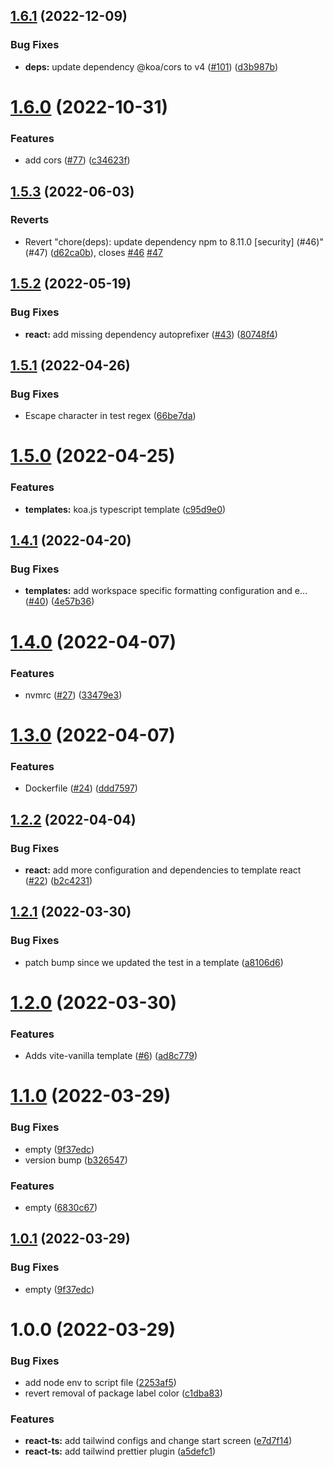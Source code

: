 ## [1.6.1](https://github.com/Iteam1337/templates/compare/v1.6.0...v1.6.1) (2022-12-09)


### Bug Fixes

* **deps:** update dependency @koa/cors to v4 ([#101](https://github.com/Iteam1337/templates/issues/101)) ([d3b987b](https://github.com/Iteam1337/templates/commit/d3b987b975210c385e58fb27aa1d031db51a7484))

# [1.6.0](https://github.com/Iteam1337/templates/compare/v1.5.3...v1.6.0) (2022-10-31)


### Features

* add cors ([#77](https://github.com/Iteam1337/templates/issues/77)) ([c34623f](https://github.com/Iteam1337/templates/commit/c34623fe32e28491ef8f3feaa5818db1724111d6))

## [1.5.3](https://github.com/Iteam1337/templates/compare/v1.5.2...v1.5.3) (2022-06-03)


### Reverts

* Revert "chore(deps): update dependency npm to 8.11.0 [security] (#46)" (#47) ([d62ca0b](https://github.com/Iteam1337/templates/commit/d62ca0bc7e8f55d2cc18b87f6abf39582798b3db)), closes [#46](https://github.com/Iteam1337/templates/issues/46) [#47](https://github.com/Iteam1337/templates/issues/47)

## [1.5.2](https://github.com/Iteam1337/templates/compare/v1.5.1...v1.5.2) (2022-05-19)


### Bug Fixes

* **react:** add missing dependency autoprefixer ([#43](https://github.com/Iteam1337/templates/issues/43)) ([80748f4](https://github.com/Iteam1337/templates/commit/80748f42ddc9b5f6212cbe173ddc2b8a72828001))

## [1.5.1](https://github.com/Iteam1337/templates/compare/v1.5.0...v1.5.1) (2022-04-26)


### Bug Fixes

* Escape character in test regex ([66be7da](https://github.com/Iteam1337/templates/commit/66be7da6637150503f48c7e6964a7a73d13fb154))

# [1.5.0](https://github.com/Iteam1337/templates/compare/v1.4.1...v1.5.0) (2022-04-25)


### Features

* **templates:** koa.js typescript template ([c95d9e0](https://github.com/Iteam1337/templates/commit/c95d9e0be4c1fac30541fb3649fcdcdb0cf4d4d6))

## [1.4.1](https://github.com/Iteam1337/templates/compare/v1.4.0...v1.4.1) (2022-04-20)


### Bug Fixes

* **templates:** add workspace specific formatting configuration and e… ([#40](https://github.com/Iteam1337/templates/issues/40)) ([4e57b36](https://github.com/Iteam1337/templates/commit/4e57b369d4ea41026150b4c0c704b670be674769))

# [1.4.0](https://github.com/Iteam1337/templates/compare/v1.3.0...v1.4.0) (2022-04-07)


### Features

* nvmrc ([#27](https://github.com/Iteam1337/templates/issues/27)) ([33479e3](https://github.com/Iteam1337/templates/commit/33479e3b955694765cd4d39ae6eab3a77dce7b7d))

# [1.3.0](https://github.com/Iteam1337/templates/compare/v1.2.2...v1.3.0) (2022-04-07)


### Features

* Dockerfile ([#24](https://github.com/Iteam1337/templates/issues/24)) ([ddd7597](https://github.com/Iteam1337/templates/commit/ddd7597e17eec9e95fad59768d26e62118853da8))

## [1.2.2](https://github.com/Iteam1337/templates/compare/v1.2.1...v1.2.2) (2022-04-04)


### Bug Fixes

* **react:** add more configuration and dependencies to template react ([#22](https://github.com/Iteam1337/templates/issues/22)) ([b2c4231](https://github.com/Iteam1337/templates/commit/b2c4231175f4d977e6ff264a474227d339644286))

## [1.2.1](https://github.com/Iteam1337/templates/compare/v1.2.0...v1.2.1) (2022-03-30)


### Bug Fixes

* patch bump since we updated the test in a template ([a8106d6](https://github.com/Iteam1337/templates/commit/a8106d6675012ebc5169dda6f3e30ca1ab4ff5d4))

# [1.2.0](https://github.com/Iteam1337/templates/compare/v1.1.0...v1.2.0) (2022-03-30)


### Features

* Adds vite-vanilla template ([#6](https://github.com/Iteam1337/templates/issues/6)) ([ad8c779](https://github.com/Iteam1337/templates/commit/ad8c77955e3387633e442acd59612d5cd3b6d897))

# [1.1.0](https://github.com/Iteam1337/templates/compare/v1.0.0...v1.1.0) (2022-03-29)


### Bug Fixes

* empty ([9f37edc](https://github.com/Iteam1337/templates/commit/9f37edc23c732203c96f2adc6fef623d51c755ab))
* version bump ([b326547](https://github.com/Iteam1337/templates/commit/b32654771b34c4cc294026b23b4fc474f436fe72))


### Features

* empty ([6830c67](https://github.com/Iteam1337/templates/commit/6830c6744c269e538874e9fa717b7194ce1e92dd))

## [1.0.1](https://github.com/Iteam1337/templates/compare/v1.0.0...v1.0.1) (2022-03-29)


### Bug Fixes

* empty ([9f37edc](https://github.com/Iteam1337/templates/commit/9f37edc23c732203c96f2adc6fef623d51c755ab))

# 1.0.0 (2022-03-29)


### Bug Fixes

* add node env to script file ([2253af5](https://github.com/Iteam1337/templates/commit/2253af5b7e6dc321dc2eb412d9dfdbbc66abade0))
* revert removal of package label color ([c1dba83](https://github.com/Iteam1337/templates/commit/c1dba839c437b3a16ebdb0b4098af9d1fb0f39bb))


### Features

* **react-ts:** add tailwind configs and change start screen ([e7d7f14](https://github.com/Iteam1337/templates/commit/e7d7f14ee544d922b3085d36084c2b902a3331b6))
* **react-ts:** add tailwind prettier plugin ([a5defc1](https://github.com/Iteam1337/templates/commit/a5defc16843e9d08c9f8ba760ab683bc38b002fb))
